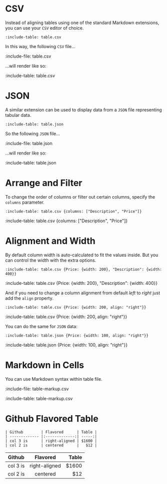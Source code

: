 # CSV

Instead of aligning tables using one of the standard Markdown extensions, you can use your `CSV` editor of choice.

    :include-table: table.csv 
    

In this way, the following `CSV` file...

:include-file: table.csv

...will render like so:

:include-table: table.csv

# JSON

A similar extension can be used to display data from a `JSON` file representing tabular data.

    :include-table: table.json 

So the following `JSON` file...

:include-file: table.json

...will render like so:

:include-table: table.json

# Arrange and Filter

To change the order of columns or filter out certain columns, specify the `columns` parameter.

    :include-table: table.csv {columns: ["Description", "Price"]}
    
:include-table: table.csv {columns: ["Description", "Price"]}

# Alignment and Width

By default column width is auto-calculated to fit the values inside. 
But you can control the width with the extra options.

    :include-table: table.csv {Price: {width: 200}, "Description": {width: 400}}

:include-table: table.csv {Price: {width: 200}, "Description": {width: 400}}

And if you need to change a column alignment from default *left* to *right* just add the `align` property.
    
    :include-table: table.csv {Price: {width: 200, align: "right"}}

:include-table: table.csv {Price: {width: 200, align: "right"}}

You can do the same for `JSON` data:

    :include-table: table.json {Price: {width: 100, align: "right"}}

:include-table: table.json {Price: {width: 100, align: "right"}}

# Markdown in Cells

You can use Markdown syntax within table file.

:include-file: table-markup.csv

:include-table: table-markup.csv 

# Github Flavored Table

    | Github        | Flavored      | Table |
    | ------------- |:-------------:| -----:|
    | col 3 is      | right-aligned | $1600 |
    | col 2 is      | centered      |   $12 |


| Github        | Flavored      | Table  |
| ------------- |:-------------:| -----:|
| col 3 is      | right-aligned | $1600 |
| col 2 is      | centered      |   $12 |


